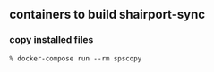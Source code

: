 ## containers to build shairport-sync


### copy installed files

    % docker-compose run --rm spscopy

